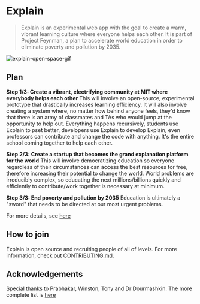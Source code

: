# Explain
>Explain is an experimental web app with the goal to create a warm, vibrant learning culture where everyone helps each other. It is part of Project Feynman, a plan to accelerate world education in order to eliminate poverty and pollution by 2035. 

![explain-open-space-gif](documentation/explain-github-gif.gif)

## Plan
**Step 1/3: Create a vibrant, electrifying community at MIT where everybody helps each other**
This will involve an open-source, experimental prototype that drastically increases learning efficiency. It will also involve creating a system where, no matter how behind anyone feels, they'd know that there is an army of classmates and TAs who would jump at the opportunity to help out. Everything happens recursively, students use Explain to pset better, developers use Explain to develop Explain, even professors can contribute and change the code with anything. It's the entire school coming together to help each other. 

**Step 2/3: Create a startup that becomes the grand explanation platform for the world**
This will involve democratizing education so everyone regardless of their circumstances can access the best resources for free, therefore increasing their potential to change the world. World problems are irreducibly complex, so educating the next millions/billions quickly and efficiently to contribute/work together is necessary at minimum. 

**Step 3/3: End poverty and pollution by 2035**
Education is ultimately a "sword" that needs to be directed at our most urgent problems. 

For more details, see [here](https://docs.google.com/document/d/15d4Ne4K5kRBuu-1EAcrBSDLQqzLtuVP3zg6iujNnEdE/edit)
 
## How to join
Explain is open source and recruiting people of all of levels. For more information, check out [CONTRIBUTING.md](documentation/CONTRIBUTING.md).  

## Acknowledgements
Special thanks to Prabhakar, Winston, Tony and Dr Dourmashkin. The more complete list is [here](documentation/ACKNOWLEDGEMENTS.md)
